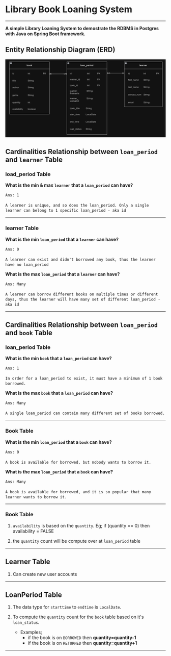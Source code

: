 # Library Book Loaning System 
***

**A simple Library Loaning System to demostrate the RDBMS in Postgres with Java on Spring Boot framework.**


## Entity Relationship Diagram (ERD)

![Schema_Diagram](https://github.com/eggOnion/library_BookLoaningSystem/blob/main/Schema%20Diagram.png?raw=true)


## Cardinalities Relationship between `loan_period` and `learner` Table

### load_period Table

**What is the min & max `learner` that a `loan_period` can have?**
```
Ans: 1

A learner is unique, and so does the loan_period. Only a single learner can belong to 1 specific loan_period - aka id
```
---
### learner Table 

**What is the min `loan_period` that a `learner` can have?** 
```
Ans: 0

A learner can exist and didn't borrowed any book, thus the learner have no loan_period
```

**What is the max `loan_period` that a `learner` can have?**
```
Ans: Many

A learner can borrow different books on multiple times or different days, thus the learner will have many set of different loan_period - aka id
```
***

## Cardinalities Relationship between `loan_period` and `book` Table

### loan_period Table

**What is the min `book` that a `loan_period` can have?**
```
Ans: 1

In order for a loan_period to exist, it must have a minimum of 1 book borrowed.
```

**What is the max `book` that a `loan_period` can have?**
```
Ans: Many

A single loan_period can contain many different set of books borrowed.
```
---

### Book Table
**What is the min `loan_period` that a `book` can have?**
```
Ans: 0

A book is available for borrowed, but nobody wants to borrow it.
```

**What is the max `loan_period` that a `book` can have?**
```
Ans: Many

A book is available for borrowed, and it is so popular that many learner wants to borrow it.
```

***


### Book Table

1. `availability` is based on the `quantity`. Eg; if (quantity == 0) then availability = FALSE

2. the `quantity` count will be compute over at `loan_period` table

***


## Learner Table

1. Can create new user accounts

***


## LoanPeriod Table

1. The data type for `starttime` to `endtime` is `LocalDate`. 

2.  To compute the `quantity` count for the `book` table based on it's `loan_status`.
    * Examples; 
        * if the book is on `BORROWED` then **quantity=quantity-1**
        * if the book is on `RETURNED` then **quantity=quantity+1**      

***
